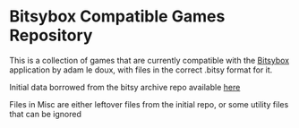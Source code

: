 # Bitsybox Compatible Games Repository

This is a collection of games that are currently compatible with the [Bitsybox](https://ledoux.itch.io/bitsybox) application by adam le doux, with files in the correct .bitsy format for it.

Initial data borrowed from the bitsy archive repo available [here](https://github.com/Ragzouken/bitsy-archive)

Files in Misc are either leftover files from the initial repo, or some utility files that can be ignored
